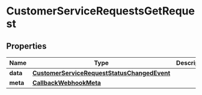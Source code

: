 

# CustomerServiceRequestsGetRequest


## Properties

| Name | Type | Description | Notes |
|------------ | ------------- | ------------- | -------------|
|**data** | [**CustomerServiceRequestStatusChangedEvent**](CustomerServiceRequestStatusChangedEvent.md) |  |  [optional] |
|**meta** | [**CallbackWebhookMeta**](CallbackWebhookMeta.md) |  |  [optional] |



